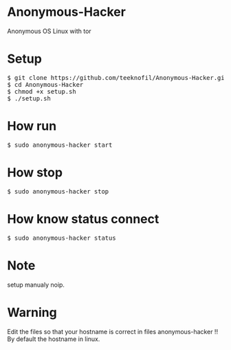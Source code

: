 # Anonymous-Hacker
Anonymous OS Linux with tor

# Setup 

<pre>
$ git clone https://github.com/teeknofil/Anonymous-Hacker.git
$ cd Anonymous-Hacker
$ chmod +x setup.sh
$ ./setup.sh
</pre>

# How run 

<pre>
$ sudo anonymous-hacker start
</pre>

# How stop

<pre>
$ sudo anonymous-hacker stop
</pre>

# How know status connect

<pre>
$ sudo anonymous-hacker status
</pre>

# Note
setup manualy noip.

# Warning
Edit the files so that your hostname is correct in files anonymous-hacker !! By default the hostname in linux.
